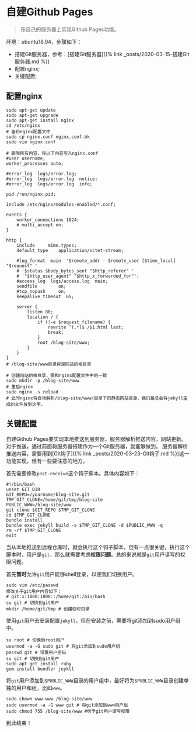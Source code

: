 # 自建Github Pages

> 在自己的服务器上实现Github Pages功能。

<!-- more -->

环境：ubuntu18.04，步骤如下：

+ 搭建Git服务器，参考：[搭建Git服务器]({% link _posts/2020-03-15-搭建Git服务器.md %})
+ 配置nginx;
+ 关键配置;

## 配置nginx

```shell
sudo apt-get update
sudo apt-get upgrade
sudo apt-get install nginx
cd /etc/nginx
# 备份nginx配置文件
sudo cp nginx.conf nginx.conf.bk
sudo vim nginx.conf
```

```shell
# 删除所有内容，将以下内容写入nginx.conf
#user username;
worker_processes auto;

#error_log  logs/error.log;
#error_log  logs/error.log  notice;
#error_log  logs/error.log  info;

pid /run/nginx.pid;

include /etc/nginx/modules-enabled/*.conf;

events {
	worker_connections 1024;
	# multi_accept on;
}

http {
	include		mime.types;
	default_type	application/octet-stream;

	#log_format  main  '$remote_addr - $remote_user [$time_local] "$request" '
	# '$status $body_bytes_sent "$http_referer" '
	# '"$http_user_agent" "$http_x_forwarded_for"';
	#access_log  logs/access.log  main;
	sendfile        on;
	#tcp_nopush     on;
	keepalive_timeout  65;

	server {
		listen 80;
		location / {
			if (!-e $request_filename) {
				rewrite ^(.*)$ /$1.html last;
				break;
			}
			root /blog-site/www;
		}
	}
}
# /blog-site/www目录将是网站的根目录
```

```shell
# 创建网站的根目录，需和nginx配置文件中的一致
sudo mkdir -p /blog-site/www
# 重启nginx
sudo nginx -s reload
# 此时nginx将自动解析/blog-site/www/目录下的静态网站资源，我们最总会将jekyll生成的文件放到这里。
```

## 关键配置

自建Github Pages要实现本地推送到服务器，服务器解析推送内容，网站更新。对于推送，通过前面将服务器搭建作为一个Git服务器，就能够做到。
服务器解析推送内容，需要用到[Git钩子]({% link _posts/2020-03-23-Git钩子.md %})这一功能实现，但有一些要注意的地方。

首先需要修改`post-receive`这个钩子脚本。具体内容如下：

```shell
#!/bin/bash
unset GIT_DIR
GIT_REPO=/yourname/blog-site.git
TMP_GIT_CLONE=/home/git/tmp/blog-site
PUBLIC_WWW=/blog-site/www
git clone $GIT_REPO $TMP_GIT_CLONE
cd $TMP_GIT_CLONE
bundle install
bundle exec jekyll build -s $TMP_GIT_CLONE -d $PUBLIC_WWW -q
rm -rf $TMP_GIT_CLONE
exit
```

当从本地推送到远程仓库时，就会执行这个钩子脚本，但有一点很关键，执行这个脚本时，用户是`git`，那么就需要考虑**权限问题**。总的来说就是`git`用户读写的权限问题。

首先**暂时**允许`git`用户能够shell登录，以便我们切换用户。

```shell
sudo vim /etc/passwd
修改关于git用户内容如下：
# git:x:1000:1000::/home/git:/bin/bash
su git # 切换到git用户
mkdir /home/git/tmp # 创建临时目录
```

使用`git`用户去安装配置`jekyll`，但在安装之前，需要将git添加到sudo用户组中。

```shell
su root # 切换到root用户
usermod -a -G sudo git # 将git添加到sudo用户组
passwd git # 设置用户密码
su git # 切换到git用户
sudo apt-get install ruby
gem install bundler jeykll
```

将`git`用户添加到`$PUBLIC_WWW`目录的用户组中，最好将为`$PUBLIC_WWW`目录创建单独的用户和组，比如`www`。

```shell
sudo chown www:www /blog-site/www
sudo usermod -a -G www git # 将git添加到www用户组
sudo chmod 755 /blog-site/www #给予git用户读写权限
```

到此结束！